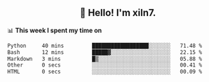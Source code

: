 <h2 align="center">👋 Hello! I'm xiln7.</h2>

📊 **This week I spent my time on**
<!--START_SECTION:waka-->

```txt
Python     40 mins         ██████████████████░░░░░░░   71.48 %
Bash       12 mins         █████▓░░░░░░░░░░░░░░░░░░░   22.15 %
Markdown   3 mins          █▒░░░░░░░░░░░░░░░░░░░░░░░   05.88 %
Other      0 secs          ░░░░░░░░░░░░░░░░░░░░░░░░░   00.41 %
HTML       0 secs          ░░░░░░░░░░░░░░░░░░░░░░░░░   00.09 %
```

<!--END_SECTION:waka-->


